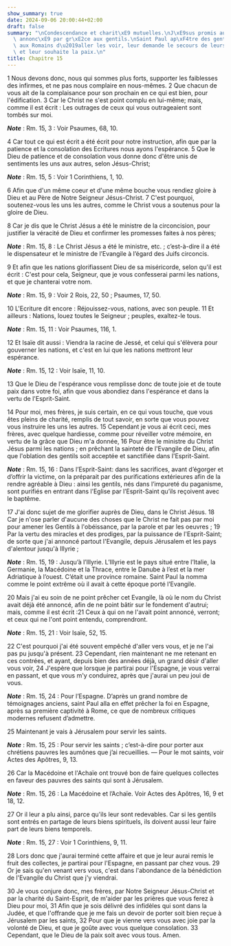 ```yaml
---
show_summary: true
date: 2024-09-06 20:00:44+02:00
draft: false
summary: "\nCondescendance et charit\xE9 mutuelles.\nJ\xE9sus promis aux Juifs, et\
  \ annonc\xE9 par gr\xE2ce aux gentils.\nSaint Paul ap\xF4tre des gentils.\nIl promet\
  \ aux Romains d\u2019aller les voir, leur demande le secours de leurs pri\xE8res\
  \ et leur souhaite la paix.\n"
title: Chapitre 15
---
```





1 Nous devons donc, nous qui sommes plus forts, supporter les faiblesses des infirmes, et ne pas nous complaire en nous-mêmes. 2 Que chacun de vous ait de la complaisance pour son prochain en ce qui est bien, pour l'édification. 3 Car le Christ ne s'est point complu en lui-même; mais, comme il est écrit : Les outrages de ceux qui vous outrageaient sont tombés sur moi.

***Note*** :  Rm. 15, 3 : Voir Psaumes, 68, 10.

4 Car tout ce qui est écrit a été écrit pour notre instruction, afin que par la patience et la consolation des Ecritures nous ayons l'espérance. 5 Que le Dieu de patience et de consolation vous donne donc d'être unis de sentiments les uns aux autres, selon Jésus-Christ;

***Note*** :  Rm. 15, 5 : Voir 1 Corinthiens, 1, 10.

6 Afin que d'un même coeur et d'une même bouche vous rendiez gloire à Dieu et au Père de Notre Seigneur Jésus-Christ. 7 C'est pourquoi, soutenez-vous les uns les autres, comme le Christ vous a soutenus pour la gloire de Dieu.


8 Car je dis que le Christ Jésus a été le ministre de la circoncision, pour justifier la véracité de Dieu et confirmer les promesses faites à nos pères;

***Note*** :  Rm. 15, 8 : Le Christ Jésus a été le ministre, etc. ; c’est-à-dire il a été le dispensateur et le ministre de l’Evangile à l’égard des Juifs circoncis.

9 Et afin que les nations glorifiassent Dieu de sa miséricorde, selon qu'il est écrit : C'est pour cela, Seigneur, que je vous confesserai parmi les nations, et que je chanterai votre nom.

***Note*** :  Rm. 15, 9 : Voir 2 Rois, 22, 50 ; Psaumes, 17, 50.

10 L'Ecriture dit encore : Réjouissez-vous, nations, avec son peuple. 11 Et ailleurs : Nations, louez toutes le Seigneur ; peuples, exaltez-le tous.

***Note*** :  Rm. 15, 11 : Voir Psaumes, 116, 1.

12 Et Isaïe dit aussi : Viendra la racine de Jessé, et celui qui s'élèvera pour gouverner les nations, et c'est en lui que les nations mettront leur espérance.

***Note*** :  Rm. 15, 12 : Voir Isaïe, 11, 10.

13 Que le Dieu de l'espérance vous remplisse donc de toute joie et de toute paix dans votre foi, afin que vous abondiez dans l'espérance et dans la vertu de l'Esprit-Saint.


14 Pour moi, mes frères, je suis certain, en ce qui vous touche, que vous êtes pleins de charité, remplis de tout savoir, en sorte que vous pouvez vous instruire les uns les autres. 15 Cependant je vous ai écrit ceci, mes frères, avec quelque hardiesse, comme pour réveiller votre mémoire, en vertu de la grâce que Dieu m'a donnée, 16 Pour être le ministre du Christ Jésus parmi les nations ; en prêchant la sainteté de l'Evangile de Dieu, afin que l'oblation des gentils soit acceptée et sanctifiée dans l'Esprit-Saint.

***Note*** :  Rm. 15, 16 : Dans l’Esprit-Saint: dans les sacrifices, avant d’égorger et d’offrir la victime, on la préparait par des purifications extérieures afin de la rendre agréable à Dieu : ainsi les gentils, nés dans l’impureté du paganisme, sont purifiés en entrant dans l’Eglise par l’Esprit-Saint qu’ils reçoivent avec le baptême.

17 J'ai donc sujet de me glorifier auprès de Dieu, dans le Christ Jésus. 18 Car je n'ose parler d'aucune des choses que le Christ ne fait pas par moi pour amener les Gentils à l'obéissance, par la parole et par les oeuvres ; 19 Par la vertu des miracles et des prodiges, par la puissance de l'Esprit-Saint; de sorte que j'ai annoncé partout l'Evangile, depuis Jérusalem et les pays d'alentour jusqu'à Illyrie ;

***Note*** :  Rm. 15, 19 : Jusqu’à l’Illyrie. L’Illyrie est le pays situé entre l’Italie, la Germanie, la Macédoine et la Thrace, entre le Danube à l’est et la mer Adriatique à l’ouest. C’était une province romaine. Saint Paul la nomma comme le point extrême où il avait à cette époque porté l’Evangile.

20 Mais j'ai eu soin de ne point prêcher cet Evangile, là où le nom du Christ avait déjà été annoncé, afin de ne point bâtir sur le fondement d'autrui; mais, comme il est écrit :21 Ceux à qui on ne l'avait point annoncé, verront; et ceux qui ne l'ont point entendu, comprendront.

***Note*** :  Rm. 15, 21 : Voir Isaïe, 52, 15.


22 C'est pourquoi j'ai été souvent empêché d'aller vers vous, et je ne l'ai pas pu jusqu'à présent. 23 Cependant, rien maintenant ne me retenant en ces contrées, et ayant, depuis bien des années déjà, un grand désir d'aller vous voir, 24 J'espère que lorsque je partirai pour l'Espagne, je vous verrai en passant, et que vous m'y conduirez, après que j'aurai un peu joui de vous.

***Note*** :  Rm. 15, 24 : Pour l’Espagne. D’après un grand nombre de témoignages anciens, saint Paul alla en effet prêcher la foi en Espagne, après sa première captivité à Rome, ce que de nombreux critiques modernes refusent d’admettre.


25 Maintenant je vais à Jérusalem pour servir les saints.

***Note*** :  Rm. 15, 25 : Pour servir les saints ; c’est-à-dire pour porter aux chrétiens pauvres les aumônes que j’ai recueillies. ― Pour le mot saints, voir Actes des Apôtres, 9, 13.

26 Car la Macédoine et l'Achaïe ont trouvé bon de faire quelques collectes en faveur des pauvres des saints qui sont à Jérusalem.

***Note*** :  Rm. 15, 26 : La Macédoine et l’Achaïe. Voir Actes des Apôtres, 16, 9 et 18, 12.

27 Or il leur a plu ainsi, parce qu'ils leur sont redevables. Car si les gentils sont entrés en partage de leurs biens spirituels, ils doivent aussi leur faire part de leurs biens temporels.

***Note*** :  Rm. 15, 27 : Voir 1 Corinthiens, 9, 11.

28 Lors donc que j'aurai terminé cette affaire et que je leur aurai remis le fruit des collectes, je partirai pour l'Espagne, en passant par chez vous. 29 Or je sais qu'en venant vers vous, c'est dans l'abondance de la bénédiction de l'Evangile du Christ que j'y viendrai.


30 Je vous conjure donc, mes frères, par Notre Seigneur Jésus-Christ et par la charité du Saint-Esprit, de m'aider par les prières que vous ferez à Dieu pour moi, 31 Afin que je sois délivré des infidèles qui sont dans la Judée, et que l'offrande que je me fais un devoir de porter soit bien reçue à Jérusalem par les saints, 32 Pour que je vienne vers vous avec joie par la volonté de Dieu, et que je goûte avec vous quelque consolation. 33 Cependant, que le Dieu de la paix soit avec vous tous. Amen.

